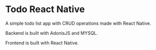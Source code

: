 # Todo React Native

A simple todo list app with CRUD operations made with React Native.

Backend is built with AdonisJS and MYSQL.

Frontend is built with React Native.
